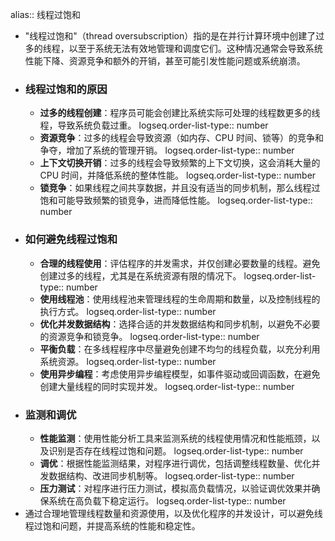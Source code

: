 alias:: 线程过饱和

- "线程过饱和"（thread oversubscription）指的是在并行计算环境中创建了过多的线程，以至于系统无法有效地管理和调度它们。这种情况通常会导致系统性能下降、资源竞争和额外的开销，甚至可能引发性能问题或系统崩溃。
- ### 线程过饱和的原因
	- **过多的线程创建**：程序员可能会创建比系统实际可处理的线程数更多的线程，导致系统负载过重。
	  logseq.order-list-type:: number
	- **资源竞争**：过多的线程会导致资源（如内存、CPU 时间、锁等）的竞争和争夺，增加了系统的管理开销。
	  logseq.order-list-type:: number
	- **上下文切换开销**：过多的线程会导致频繁的上下文切换，这会消耗大量的 CPU 时间，并降低系统的整体性能。
	  logseq.order-list-type:: number
	- **锁竞争**：如果线程之间共享数据，并且没有适当的同步机制，那么线程过饱和可能导致频繁的锁竞争，进而降低性能。
	  logseq.order-list-type:: number
- ### 如何避免线程过饱和
	- **合理的线程使用**：评估程序的并发需求，并仅创建必要数量的线程。避免创建过多的线程，尤其是在系统资源有限的情况下。
	  logseq.order-list-type:: number
	- **使用线程池**：使用线程池来管理线程的生命周期和数量，以及控制线程的执行方式。
	  logseq.order-list-type:: number
	- **优化并发数据结构**：选择合适的并发数据结构和同步机制，以避免不必要的资源竞争和锁竞争。
	  logseq.order-list-type:: number
	- **平衡负载**：在多线程程序中尽量避免创建不均匀的线程负载，以充分利用系统资源。
	  logseq.order-list-type:: number
	- **使用异步编程**：考虑使用异步编程模型，如事件驱动或回调函数，在避免创建大量线程的同时实现并发。
	  logseq.order-list-type:: number
- ### 监测和调优
	- **性能监测**：使用性能分析工具来监测系统的线程使用情况和性能瓶颈，以及识别是否存在线程过饱和问题。
	  logseq.order-list-type:: number
	- **调优**：根据性能监测结果，对程序进行调优，包括调整线程数量、优化并发数据结构、改进同步机制等。
	  logseq.order-list-type:: number
	- **压力测试**：对程序进行压力测试，模拟高负载情况，以验证调优效果并确保系统在高负载下稳定运行。
	  logseq.order-list-type:: number
- 通过合理地管理线程数量和资源使用，以及优化程序的并发设计，可以避免线程过饱和问题，并提高系统的性能和稳定性。
  <!--Converted by ToLogseq-->